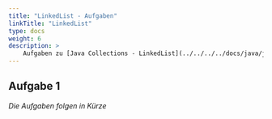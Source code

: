 ```yaml
---
title: "LinkedList - Aufgaben"
linkTitle: "LinkedList"
type: docs
weight: 6
description: >
    Aufgaben zu [Java Collections - LinkedList](../../../../docs/java/java-collections/07_linked_list)
---
```


## Aufgabe 1

_Die Aufgaben folgen in Kürze_